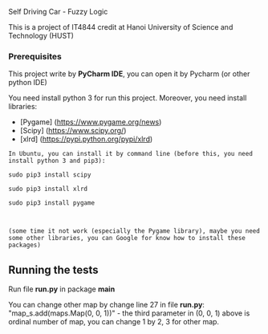  Self Driving Car - Fuzzy Logic

This is a project of IT4844 credit at Hanoi University of Science and Technology (HUST)

### Prerequisites

This project write by **PyCharm IDE**, you can open it by Pycharm (or other python IDE)

You need install python 3 for run this project. Moreover, you need install libraries:
* [Pygame] (https://www.pygame.org/news)
* [Scipy] (https://www.scipy.org/)
* [xlrd] (https://pypi.python.org/pypi/xlrd)

```
In Ubuntu, you can install it by command line (before this, you need install python 3 and pip3):

sudo pip3 install scipy

sudo pip3 install xlrd

sudo pip3 install pygame



(some time it not work (especially the Pygame library), maybe you need some other libraries, you can Google for know how to install these packages)
```

## Running the tests

Run file **run.py** in package **main**

You can change other map by change line 27 in file **run.py**: "map_s.add(maps.Map(0, 0, 1))" -
the third parameter in (0, 0, 1) above is ordinal number of map, you can change 1 by 2, 3 for other map.
